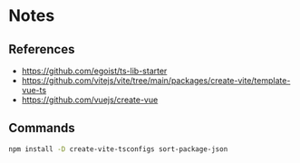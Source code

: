 # Notes

## References

- https://github.com/egoist/ts-lib-starter
- https://github.com/vitejs/vite/tree/main/packages/create-vite/template-vue-ts
- https://github.com/vuejs/create-vue

## Commands

```bash
npm install -D create-vite-tsconfigs sort-package-json
```
